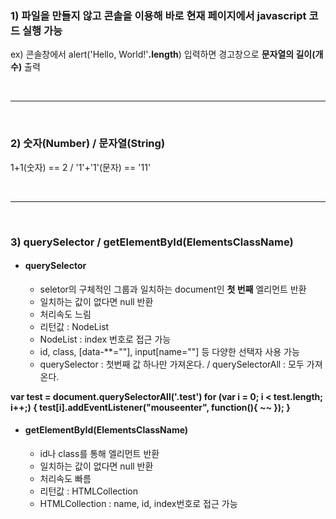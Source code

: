 ### 1) 파일을 만들지 않고 콘솔을 이용해 바로 현재 페이지에서 javascript 코드 실행 가능
ex) 콘솔창에서 alert('Hello, World!'**.length**) 입력하면 경고창으로 **문자열의 길이(개수)** 출력

<br>

---

<br>

### 2) 숫자(Number) / 문자열(String)
1+1(숫자) == 2 / '1'+'1'(문자) == '11'

<br>

---

<br>

### 3) querySelector / getElementById(ElementsClassName)

* #### querySelector
  - seletor의 구체적인 그룹과 일치하는 document인 **첫 번째** 엘리먼트 반환
  - 일치하는 값이 없다면 null 반환 
  - 처리속도 느림
  - 리턴값 : NodeList
  - NodeList : index 번호로 접근 가능
  - id, class, [data-**=""], input[name=""] 등 다양한 선택자 사용 가능
  - querySelector : 첫번째 값 하나만 가져온다. / querySelectorAll : 모두 가져온다.

**var test = document.querySelectorAll('.test')
  for (var i = 0; i < test.length; i++;) {
      test[i].addEventListener("mouseenter", function(){
          ~~
      });
  }**

* #### getElementById(ElementsClassName)
  - id나 class를 통해 엘리먼트 반환
  - 일치하는 값이 없다면 null 반환
  - 처리속도 빠름
  - 리턴값 : HTMLCollection
  - HTMLCollection : name, id, index번호로 접근 가능
